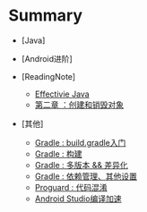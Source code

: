 # Summary

* [Java]
* [Android进阶]
* [ReadingNote]
   - [Effectivie Java](readingnotes/effective_readme.md)
   - [第二章 ：创建和销毁对象](readingnotes/effective_chapter2.md)
   
* [其他]
   - [Gradle : build.gradle入门](others/gradle_getting_started.md)
   - [Gradle : 构建](others/gradle_build.md)
   - [Gradle : 多版本 && 差异化](others/gradle_multiple.md)
   - [Gradle : 依赖管理、其他设置](others/gradle_rely.md)
   - [Proguard : 代码混淆](others/proguard.md)
   - [Android Studio编译加速](others/as_speed_up.md)
 
